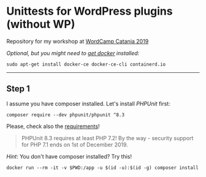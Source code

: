 # Unittests for WordPress plugins (without WP)

Repository for my workshop at [WordCamp Catania 2019](https://2019.catania.wordcamp.org/)

_Optional, but you might need to [get docker](https://docs.docker.com/install/) installed:_
                       
    sudo apt-get install docker-ce docker-ce-cli containerd.io

---

## Step 1

I assume you have composer installed. Let's install *PHPUnit* first:

    composer require --dev phpunit/phpunit ^8.3

Please, check also the [requirements](https://phpunit.readthedocs.io/en/8.3/installation.html#requirements)!

> PHPUnit 8.3 requires at least PHP 7.2! By the way - security support for PHP 7.1 ends on 1st of December 2019.

_Hint_: You don't have composer installed? Try this!

    docker run --rm -it -v $PWD:/app -u $(id -u):$(id -g) composer install
